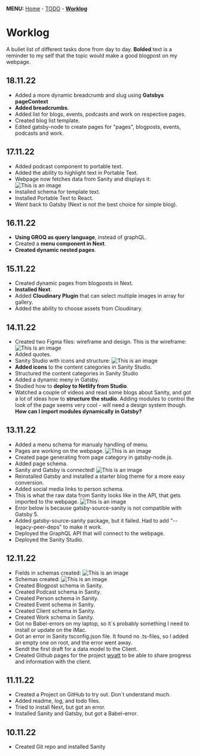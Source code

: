 **MENU:** [Home](/wyatt/index) - [TODO](/wyatt/todo) - [**Worklog**](/wyatt/log)

# Worklog
A bullet list of different tasks done from day to day.
**Bolded** text is a reminder to my self that the topic would make a good blogpost on my webpage.

## 18.11.22
- Added a more dynamic breadcrumb and slug using **Gatsbys pageContext**
- **Added breadcrumbs**.
- Added list for blogs, events, podcasts and work on respective pages.
- Created blog list template.
- Edited gatsby-node to create pages for "pages", blogposts, events, podcasts and work.
## 17.11.22
- Added podcast component to portable text.
- Added the ability to highlight text in Portable Text.
- Webpage now fetches data from Sanity and displays it:
    ![This is an image](https://res.cloudinary.com/mikkesblogg/image/upload/v1668696243/Wyatt/Skjermbilde_2022-11-17_kl._15.43.29_meggal.png)
- Installed schema for template text.
- Installed Portable Text to React.
- Went back to Gatsby (Next is not the best choice for simple blog).
## 16.11.22
- **Using GROQ as query language**, instead of graphQL.
- Created a **menu component in Next**.
- **Created dynamic nested pages**.
## 15.11.22
- Created dynamic pages from blogposts in Next.
- **Installed Next**.
- Added **Cloudinary Plugin** that can select multiple images in array for gallery.
- Added the ability to choose assets from Cloudinary.

## 14.11.22
- Created two Figma files: wireframe and design. This is the wireframe:
    ![This is an image](https://res.cloudinary.com/mikkesblogg/image/upload/v1668458738/Wyatt/Skjermbilde_2022-11-14_kl._21.36.08_mdxt3z.png)
- Added quotes.
- Sanity Studio with icons and structure:
    ![This is an image](https://res.cloudinary.com/mikkesblogg/image/upload/v1668435377/Wyatt/Skjermbilde_2022-11-14_kl._15.15.35_h2rtra.png)
- **Added icons** to the content categories in Sanity Studio.
- Structured the content categories in Sanity Studio
- Added a dynamic meny in Gatsby.
- Studied how to **deploy to Netlify from Studio**.
- Watched a couple of videos and read some blogs about Sanity, and got a lot of ideas how to **structure the studio**. Adding modules to control the look of the page seems very cool - will need a design system though. **How can I import modules dynamically in Gatsby?**
## 13.11.22
- Added a menu schema for manualy handling of menu.
- Pages are working on the webpage.
    ![This is an image](https://res.cloudinary.com/mikkesblogg/image/upload/v1668372706/Wyatt/Skjermbilde_2022-11-13_kl._21.51.34_eg0xhv.png)
- Created page generating from page category in gatsby-node.js.
- Added page schema.
- Sanity and Gatsby is connected!
    ![This is an image](https://res.cloudinary.com/mikkesblogg/image/upload/v1668362203/Wyatt/Skjermbilde_2022-11-13_kl._18.56.12_y2wfcw.png)
- Reinstalled Gatsby and installed a starter blog theme for a more easy conversion.
- Added social media links to person schema.
- This is what the raw data from Sanity looks like in the API, that gets imported to the webpage.
    ![This is an image](https://res.cloudinary.com/mikkesblogg/image/upload/v1668336317/Wyatt/Skjermbilde_2022-11-13_kl._11.34.55_nks2vs.png)
- Error below is because gatsby-source-sanity is not compatible with Gatsby 5.
- Added gatsby-source-sanity package, but it failed. Had to add "--legacy-peer-deps" to make it work.
- Deployed the GraphQL API that will connect to the webpage.
- Deployed the Sanity Studio.

## 12.11.22
- Fields in schemas created:
    ![This is an image](https://res.cloudinary.com/mikkesblogg/image/upload/v1668278216/Wyatt/2022-11-12_kl._19.34.36_xuomz4.png)
- Schemas created:
     ![This is an image](https://res.cloudinary.com/mikkesblogg/image/upload/v1668278215/Wyatt/2022-11-12_kl._19.32.58_plbajp.png)
- Created Blogpost schema in Sanity.
- Created Podcast schema in Sanity.
- Created Person schema in Sanity.
- Created Event schema in Sanity.
- Created Client schema in Sanity.
- Created Work schema in Sanity.
- Got no Babel-errors on my laptop, so it´s probably something I need to install or update on the iMac.
- Got an error in Sanity tsconfig.json file. It found no .ts-files, so I added an empty one on root, and the error went away.
- Sendt the first draft for a data model to the Client.
- Created Github pages for the project [wyatt](https://michaelhelgesen.github.io/wyatt/) to be able to share progress and information with the client.

## 11.11.22
- Created a Project on GitHub to try out. Don´t understand much.
- Added readme, log, and todo files.
- Tried to install Next, but got an error.
- Installed Sanity and Gatsby, but got a Babel-error.

## 10.11.22
- Created Git repo and installed Sanity


